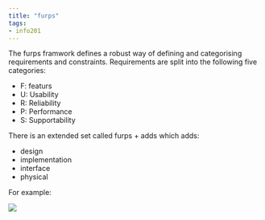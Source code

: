 ```yaml
---
title: "furps"
tags: 
- info201
---
```


The furps framwork defines a robust way of defining and categorising requirements and constraints. Requirements are split into the following five categories:

- F: featurs
- U: Usability
- R: Reliability
- P: Performance
- S: Supportability

There is an extended set  called furps + adds which adds:

- design
- implementation
- interface
- physical

For example:

![](https://i.imgur.com/SLMcUtd.png)
